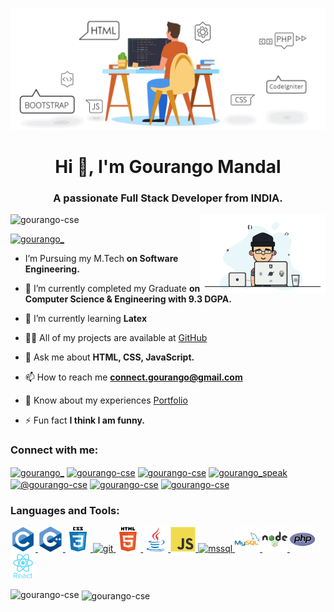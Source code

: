 ![Logo](https://github.com/gourango-cse/gourango-cse/blob/4f78d7654f15c0c653c0e9b81e50d3f6ca3b5739/banner.gif)
<h1 align="center">Hi 👋, I'm Gourango Mandal</h1>
<h3 align="center">A passionate Full Stack Developer from INDIA.</h3>
<img align="right" alt="Coding" Width="200" src="coding.gif">

<p align="left"> <img src="https://komarev.com/ghpvc/?username=gourango-cse&label=Profile%20views&color=0e75b6&style=flat" alt="gourango-cse" /> </p>

<p align="left"> <a href="https://twitter.com/gourango_" target="blank"><img src="https://img.shields.io/twitter/follow/gourango_?logo=twitter&style=for-the-badge" alt="gourango_" /></a> </p>

-    I’m Pursuing my M.Tech **on Software Engineering.**
  
- 🔭 I’m currently completed my Graduate **on Computer Science & Engineering with 9.3 DGPA.**

- 🌱 I’m currently learning **Latex**

- 👨‍💻 All of my projects are available at [GitHub](https://github.com/gourango-cse/)

- 💬 Ask me about **HTML, CSS, JavaScript.**

- 📫 How to reach me **connect.gourango@gmail.com**

- 📄 Know about my experiences [Portfolio](https://gourango-cse.github.io/myresume/)

- ⚡ Fun fact **I think I am funny.**

<h3 align="left">Connect with me:</h3>
<p align="left">
<a href="https://twitter.com/gourango_" target="blank"><img align="center" src="https://raw.githubusercontent.com/rahuldkjain/github-profile-readme-generator/master/src/images/icons/Social/twitter.svg" alt="gourango_" height="30" width="40" /></a>
<a href="https://linkedin.com/in/gourango-cse" target="blank"><img align="center" src="https://raw.githubusercontent.com/rahuldkjain/github-profile-readme-generator/master/src/images/icons/Social/linked-in-alt.svg" alt="gourango-cse" height="30" width="40" /></a>
<a href="https://codesandbox.com/gourango-cse" target="blank"><img align="center" src="https://raw.githubusercontent.com/rahuldkjain/github-profile-readme-generator/master/src/images/icons/Social/codesandbox.svg" alt="gourango-cse" height="30" width="40" /></a>
<a href="https://instagram.com/gourango_speak" target="blank"><img align="center" src="https://raw.githubusercontent.com/rahuldkjain/github-profile-readme-generator/master/src/images/icons/Social/instagram.svg" alt="gourango_speak" height="30" width="40" /></a>
<a href="https://medium.com/@gourango-cse" target="blank"><img align="center" src="https://raw.githubusercontent.com/rahuldkjain/github-profile-readme-generator/master/src/images/icons/Social/medium.svg" alt="@gourango-cse" height="30" width="40" /></a>
<a href="https://www.hackerrank.com/gourango-cse" target="blank"><img align="center" src="https://raw.githubusercontent.com/rahuldkjain/github-profile-readme-generator/master/src/images/icons/Social/hackerrank.svg" alt="gourango-cse" height="30" width="40" /></a>
<a href="https://www.leetcode.com/gourango-cse" target="blank"><img align="center" src="https://raw.githubusercontent.com/rahuldkjain/github-profile-readme-generator/master/src/images/icons/Social/leet-code.svg" alt="gourango-cse" height="30" width="40" /></a>
</p>

<h3 align="left">Languages and Tools:</h3>
<p align="left"> <a href="https://www.cprogramming.com/" target="_blank" rel="noreferrer"> <img src="https://raw.githubusercontent.com/devicons/devicon/master/icons/c/c-original.svg" alt="c" width="40" height="40"/> </a> <a href="https://www.w3schools.com/cpp/" target="_blank" rel="noreferrer"> <img src="https://raw.githubusercontent.com/devicons/devicon/master/icons/cplusplus/cplusplus-original.svg" alt="cplusplus" width="40" height="40"/> </a> <a href="https://www.w3schools.com/css/" target="_blank" rel="noreferrer"> <img src="https://raw.githubusercontent.com/devicons/devicon/master/icons/css3/css3-original-wordmark.svg" alt="css3" width="40" height="40"/> </a> <a href="https://git-scm.com/" target="_blank" rel="noreferrer"> <img src="https://www.vectorlogo.zone/logos/git-scm/git-scm-icon.svg" alt="git" width="40" height="40"/> </a> <a href="https://www.w3.org/html/" target="_blank" rel="noreferrer"> <img src="https://raw.githubusercontent.com/devicons/devicon/master/icons/html5/html5-original-wordmark.svg" alt="html5" width="40" height="40"/> </a> <a href="https://www.java.com" target="_blank" rel="noreferrer"> <img src="https://raw.githubusercontent.com/devicons/devicon/master/icons/java/java-original.svg" alt="java" width="40" height="40"/> </a> <a href="https://developer.mozilla.org/en-US/docs/Web/JavaScript" target="_blank" rel="noreferrer"> <img src="https://raw.githubusercontent.com/devicons/devicon/master/icons/javascript/javascript-original.svg" alt="javascript" width="40" height="40"/> </a> <a href="https://www.microsoft.com/en-us/sql-server" target="_blank" rel="noreferrer"> <img src="https://www.svgrepo.com/show/303229/microsoft-sql-server-logo.svg" alt="mssql" width="40" height="40"/> </a> <a href="https://www.mysql.com/" target="_blank" rel="noreferrer"> <img src="https://raw.githubusercontent.com/devicons/devicon/master/icons/mysql/mysql-original-wordmark.svg" alt="mysql" width="40" height="40"/> </a> <a href="https://nodejs.org" target="_blank" rel="noreferrer"> <img src="https://raw.githubusercontent.com/devicons/devicon/master/icons/nodejs/nodejs-original-wordmark.svg" alt="nodejs" width="40" height="40"/> </a> <a href="https://www.php.net" target="_blank" rel="noreferrer"> <img src="https://raw.githubusercontent.com/devicons/devicon/master/icons/php/php-original.svg" alt="php" width="40" height="40"/> </a> <a href="https://reactjs.org/" target="_blank" rel="noreferrer"> <img src="https://raw.githubusercontent.com/devicons/devicon/master/icons/react/react-original-wordmark.svg" alt="react" width="40" height="40"/> </a> </p>

<p><img align="left" src="https://github-readme-stats.vercel.app/api/top-langs?username=gourango-cse&show_icons=true&locale=en&layout=compact" alt="gourango-cse" /></p>

<p>&nbsp;<img align="center" src="https://github-readme-stats.vercel.app/api?username=gourango-cse&show_icons=true&locale=en" alt="gourango-cse" /></p>
